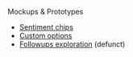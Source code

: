 Mockups & Prototypes

- [Sentiment chips](./sentiment/)
- [Custom options](./custom-options/)
- [Followups exploration](./followups/) (defunct)